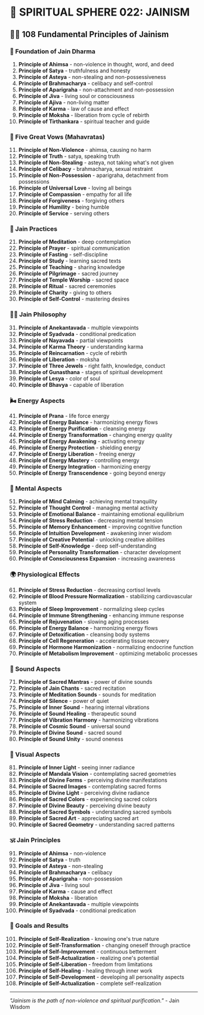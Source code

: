 # 🌟 SPIRITUAL SPHERE 022: JAINISM

## 🧘‍♀️ 108 Fundamental Principles of Jainism

### 🌌 Foundation of Jain Dharma

1. **Principle of Ahimsa** - non-violence in thought, word, and deed
2. **Principle of Satya** - truthfulness and honesty
3. **Principle of Asteya** - non-stealing and non-possessiveness
4. **Principle of Brahmacharya** - celibacy and self-control
5. **Principle of Aparigraha** - non-attachment and non-possession
6. **Principle of Jiva** - living soul or consciousness
7. **Principle of Ajiva** - non-living matter
8. **Principle of Karma** - law of cause and effect
9. **Principle of Moksha** - liberation from cycle of rebirth
10. **Principle of Tirthankara** - spiritual teacher and guide

### 🎯 Five Great Vows (Mahavratas)

11. **Principle of Non-Violence** - ahimsa, causing no harm
12. **Principle of Truth** - satya, speaking truth
13. **Principle of Non-Stealing** - asteya, not taking what's not given
14. **Principle of Celibacy** - brahmacharya, sexual restraint
15. **Principle of Non-Possession** - aparigraha, detachment from possessions
16. **Principle of Universal Love** - loving all beings
17. **Principle of Compassion** - empathy for all life
18. **Principle of Forgiveness** - forgiving others
19. **Principle of Humility** - being humble
20. **Principle of Service** - serving others

### 🌟 Jain Practices

21. **Principle of Meditation** - deep contemplation
22. **Principle of Prayer** - spiritual communication
23. **Principle of Fasting** - self-discipline
24. **Principle of Study** - learning sacred texts
25. **Principle of Teaching** - sharing knowledge
26. **Principle of Pilgrimage** - sacred journey
27. **Principle of Temple Worship** - sacred space
28. **Principle of Ritual** - sacred ceremonies
29. **Principle of Charity** - giving to others
30. **Principle of Self-Control** - mastering desires

### 🧘‍♀️ Jain Philosophy

31. **Principle of Anekantavada** - multiple viewpoints
32. **Principle of Syadvada** - conditional predication
33. **Principle of Nayavada** - partial viewpoints
34. **Principle of Karma Theory** - understanding karma
35. **Principle of Reincarnation** - cycle of rebirth
36. **Principle of Liberation** - moksha
37. **Principle of Three Jewels** - right faith, knowledge, conduct
38. **Principle of Gunasthana** - stages of spiritual development
39. **Principle of Lesya** - color of soul
40. **Principle of Bhavya** - capable of liberation

### 🌬️ Energy Aspects

41. **Principle of Prana** - life force energy
42. **Principle of Energy Balance** - harmonizing energy flows
43. **Principle of Energy Purification** - cleansing energy
44. **Principle of Energy Transformation** - changing energy quality
45. **Principle of Energy Awakening** - activating energy
46. **Principle of Energy Protection** - shielding energy
47. **Principle of Energy Liberation** - freeing energy
48. **Principle of Energy Mastery** - controlling energy
49. **Principle of Energy Integration** - harmonizing energy
50. **Principle of Energy Transcendence** - going beyond energy

### 🧠 Mental Aspects

51. **Principle of Mind Calming** - achieving mental tranquility
52. **Principle of Thought Control** - managing mental activity
53. **Principle of Emotional Balance** - maintaining emotional equilibrium
54. **Principle of Stress Reduction** - decreasing mental tension
55. **Principle of Memory Enhancement** - improving cognitive function
56. **Principle of Intuition Development** - awakening inner wisdom
57. **Principle of Creative Potential** - unlocking creative abilities
58. **Principle of Self-Knowledge** - deep self-understanding
59. **Principle of Personality Transformation** - character development
60. **Principle of Consciousness Expansion** - increasing awareness

### 🌍 Physiological Effects

61. **Principle of Stress Reduction** - decreasing cortisol levels
62. **Principle of Blood Pressure Normalization** - stabilizing cardiovascular system
63. **Principle of Sleep Improvement** - normalizing sleep cycles
64. **Principle of Immune Strengthening** - enhancing immune response
65. **Principle of Rejuvenation** - slowing aging processes
66. **Principle of Energy Balance** - harmonizing energy flows
67. **Principle of Detoxification** - cleansing body systems
68. **Principle of Cell Regeneration** - accelerating tissue recovery
69. **Principle of Hormone Harmonization** - normalizing endocrine function
70. **Principle of Metabolism Improvement** - optimizing metabolic processes

### 🎵 Sound Aspects

71. **Principle of Sacred Mantras** - power of divine sounds
72. **Principle of Jain Chants** - sacred recitation
73. **Principle of Meditation Sounds** - sounds for meditation
74. **Principle of Silence** - power of quiet
75. **Principle of Inner Sound** - hearing internal vibrations
76. **Principle of Sound Healing** - therapeutic sound
77. **Principle of Vibration Harmony** - harmonizing vibrations
78. **Principle of Cosmic Sound** - universal sound
79. **Principle of Divine Sound** - sacred sound
80. **Principle of Sound Unity** - sound oneness

### 🌈 Visual Aspects

81. **Principle of Inner Light** - seeing inner radiance
82. **Principle of Mandala Vision** - contemplating sacred geometries
83. **Principle of Divine Forms** - perceiving divine manifestations
84. **Principle of Sacred Images** - contemplating sacred forms
85. **Principle of Divine Light** - perceiving divine radiance
86. **Principle of Sacred Colors** - experiencing sacred colors
87. **Principle of Divine Beauty** - perceiving divine beauty
88. **Principle of Sacred Symbols** - understanding sacred symbols
89. **Principle of Sacred Art** - appreciating sacred art
90. **Principle of Sacred Geometry** - understanding sacred patterns

### 🕉️ Jain Principles

91. **Principle of Ahimsa** - non-violence
92. **Principle of Satya** - truth
93. **Principle of Asteya** - non-stealing
94. **Principle of Brahmacharya** - celibacy
95. **Principle of Aparigraha** - non-possession
96. **Principle of Jiva** - living soul
97. **Principle of Karma** - cause and effect
98. **Principle of Moksha** - liberation
99. **Principle of Anekantavada** - multiple viewpoints
100. **Principle of Syadvada** - conditional predication

### 🚀 Goals and Results

101. **Principle of Self-Realization** - knowing one's true nature
102. **Principle of Self-Transformation** - changing oneself through practice
103. **Principle of Self-Improvement** - continuous betterment
104. **Principle of Self-Actualization** - realizing one's potential
105. **Principle of Self-Liberation** - freedom from limitations
106. **Principle of Self-Healing** - healing through inner work
107. **Principle of Self-Development** - developing all personality aspects
108. **Principle of Self-Actualization** - complete self-realization

---

*"Jainism is the path of non-violence and spiritual purification."* - Jain Wisdom

